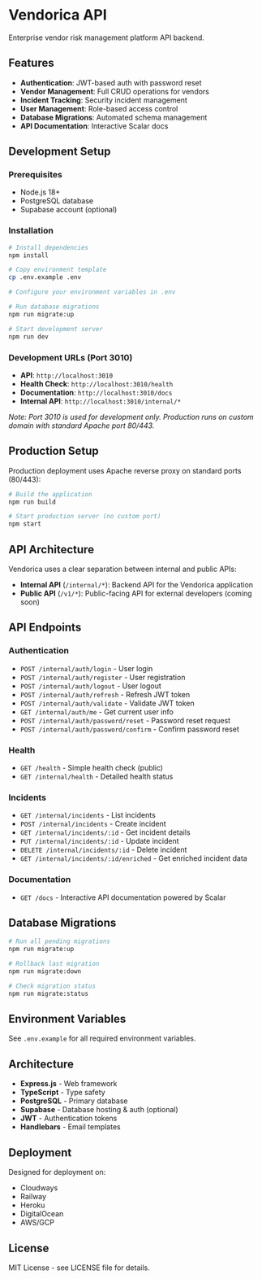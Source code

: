 # Vendorica API

Enterprise vendor risk management platform API backend.

## Features

- **Authentication**: JWT-based auth with password reset
- **Vendor Management**: Full CRUD operations for vendors
- **Incident Tracking**: Security incident management
- **User Management**: Role-based access control
- **Database Migrations**: Automated schema management
- **API Documentation**: Interactive Scalar docs

## Development Setup

### Prerequisites
- Node.js 18+
- PostgreSQL database
- Supabase account (optional)

### Installation

```bash
# Install dependencies
npm install

# Copy environment template
cp .env.example .env

# Configure your environment variables in .env

# Run database migrations
npm run migrate:up

# Start development server
npm run dev
```

### Development URLs (Port 3010)
- **API**: `http://localhost:3010`
- **Health Check**: `http://localhost:3010/health`
- **Documentation**: `http://localhost:3010/docs`
- **Internal API**: `http://localhost:3010/internal/*`

*Note: Port 3010 is used for development only. Production runs on custom domain with standard Apache port 80/443.*

## Production Setup

Production deployment uses Apache reverse proxy on standard ports (80/443):

```bash
# Build the application
npm run build

# Start production server (no custom port)
npm start
```

## API Architecture

Vendorica uses a clear separation between internal and public APIs:

- **Internal API** (`/internal/*`): Backend API for the Vendorica application
- **Public API** (`/v1/*`): Public-facing API for external developers (coming soon)

## API Endpoints

### Authentication  
- `POST /internal/auth/login` - User login
- `POST /internal/auth/register` - User registration
- `POST /internal/auth/logout` - User logout
- `POST /internal/auth/refresh` - Refresh JWT token
- `POST /internal/auth/validate` - Validate JWT token
- `GET /internal/auth/me` - Get current user info
- `POST /internal/auth/password/reset` - Password reset request
- `POST /internal/auth/password/confirm` - Confirm password reset

### Health
- `GET /health` - Simple health check (public)
- `GET /internal/health` - Detailed health status

### Incidents
- `GET /internal/incidents` - List incidents
- `POST /internal/incidents` - Create incident
- `GET /internal/incidents/:id` - Get incident details
- `PUT /internal/incidents/:id` - Update incident
- `DELETE /internal/incidents/:id` - Delete incident
- `GET /internal/incidents/:id/enriched` - Get enriched incident data

### Documentation
- `GET /docs` - Interactive API documentation powered by Scalar

## Database Migrations

```bash
# Run all pending migrations
npm run migrate:up

# Rollback last migration
npm run migrate:down

# Check migration status
npm run migrate:status
```

## Environment Variables

See `.env.example` for all required environment variables.

## Architecture

- **Express.js** - Web framework
- **TypeScript** - Type safety
- **PostgreSQL** - Primary database
- **Supabase** - Database hosting & auth (optional)
- **JWT** - Authentication tokens
- **Handlebars** - Email templates

## Deployment

Designed for deployment on:
- Cloudways
- Railway
- Heroku  
- DigitalOcean
- AWS/GCP

## License

MIT License - see LICENSE file for details.